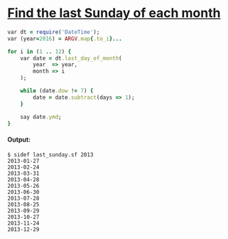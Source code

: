 [1]: http://rosettacode.org/wiki/Find_the_last_Sunday_of_each_month

# [Find the last Sunday of each month][1]

```ruby
var dt = require('DateTime');
var (year=2016) = ARGV.map{.to_i}...

for i in (1 .. 12) {
    var date = dt.last_day_of_month(
        year  => year,
        month => i
    );

    while (date.dow != 7) {
        date = date.subtract(days => 1);
    }

    say date.ymd;
}
```

#### Output:
```
$ sidef last_sunday.sf 2013
2013-01-27
2013-02-24
2013-03-31
2013-04-28
2013-05-26
2013-06-30
2013-07-28
2013-08-25
2013-09-29
2013-10-27
2013-11-24
2013-12-29
```
